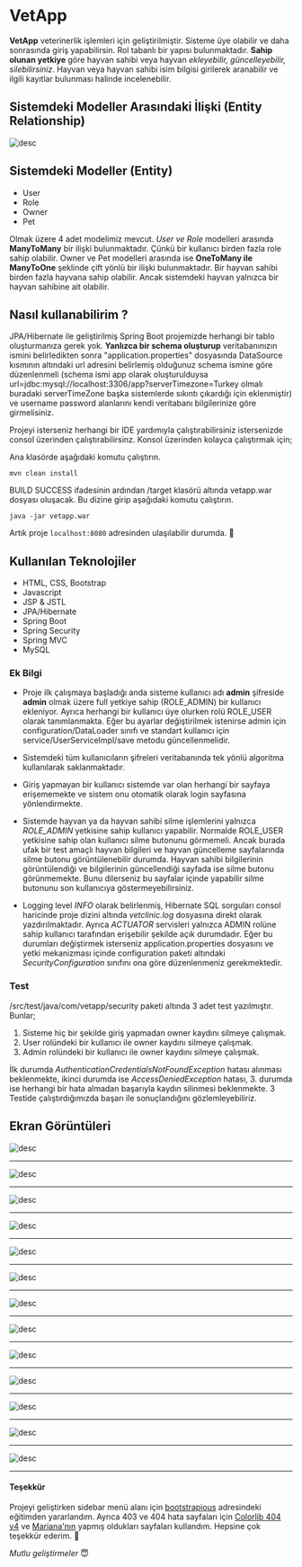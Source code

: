 # VetApp

**VetApp** veterinerlik işlemleri için geliştirilmiştir. Sisteme üye olabilir ve daha sonrasında giriş yapabilirsin. Rol tabanlı bir yapısı bulunmaktadır. **Sahip olunan yetkiye** göre hayvan sahibi veya hayvan *ekleyebilir, güncelleyebilir, silebilirsiniz*. Hayvan veya hayvan sahibi isim bilgisi girilerek aranabilir ve ilgili kayıtlar bulunması halinde incelenebilir.

##  Sistemdeki Modeller Arasındaki İlişki (Entity Relationship)

![desc](https://farukgenc.com/vetapp/diagram.png)

## Sistemdeki Modeller (Entity)

* User
* Role
* Owner
* Pet

Olmak üzere 4 adet modelimiz mevcut. *User ve Role* modelleri arasında **ManyToMany** bir ilişki bulunmaktadır. Çünkü bir kullanıcı birden fazla role sahip olabilir. Owner ve Pet modelleri arasında ise **OneToMany ile ManyToOne** şeklinde çift yönlü bir ilişki bulunmaktadır. Bir hayvan sahibi birden fazla hayvana sahip olabilir. Ancak sistemdeki hayvan yalnızca bir hayvan sahibine ait olabilir.


## Nasıl kullanabilirim ?

JPA/Hibernate ile geliştirilmiş Spring Boot projemizde herhangi bir tablo oluşturmanıza gerek yok. **Yanlızca bir schema oluşturup** veritabanınızın ismini belirledikten sonra "application.properties" dosyasında DataSource kısmının altındaki url adresini belirlemiş olduğunuz schema ismine göre düzenlenmeli (schema ismi app olarak oluşturulduysa  url=jdbc:mysql://localhost:3306/app?serverTimezone=Turkey olmalı buradaki serverTimeZone başka sistemlerde sıkıntı çıkardığı için eklenmiştir) ve username password alanlarını kendi veritabanı bilgilerinize göre girmelisiniz.

Projeyi isterseniz herhangi bir IDE yardımıyla çalıştırabilirsiniz istersenizde consol üzerinden çalıştırabilirsinz. Konsol üzerinden kolayca çalıştırmak için;

Ana klasörde aşağıdaki komutu çalıştırın.
```
mvn clean install
```
BUILD SUCCESS ifadesinin ardından /target klasörü altında vetapp.war dosyası oluşacak. Bu dizine girip aşağıdaki komutu çalıştırın.
```
java -jar vetapp.war
```

Artık proje ```localhost:8080``` adresinden ulaşılabilir durumda. :tada:

## Kullanılan Teknolojiler

 - HTML, CSS, Bootstrap
 - Javascript
 - JSP & JSTL
 - JPA/Hibernate
 - Spring Boot
 - Spring Security
 - Spring MVC
 - MySQL

### Ek Bilgi

* Proje ilk çalışmaya başladığı anda sisteme kullanıcı adı **admin** şifreside **admin** olmak üzere full yetkiye sahip (ROLE_ADMIN) bir kullanıcı ekleniyor. Ayrıca herhangi bir kullanıcı üye olurken rolü ROLE_USER olarak tanımlanmakta. Eğer bu ayarlar değiştirilmek istenirse admin için configuration/DataLoader sınıfı ve standart kullanıcı için service/UserServiceImpl/save metodu güncellenmelidir.

* Sistemdeki tüm kullanıcıların şifreleri veritabanında tek yönlü algoritma kullanılarak saklanmaktadır. 

* Giriş yapmayan bir kullanıcı sistemde var olan herhangi bir sayfaya erişememekte ve sistem onu otomatik olarak login sayfasına yönlendirmekte. 

* Sistemde hayvan ya da hayvan sahibi silme işlemlerini yalnızca *ROLE_ADMIN* yetkisine sahip kullanıcı yapabilir. Normalde ROLE_USER yetkisine sahip olan kullanıcı silme butonunu görmemeli. Ancak burada ufak bir test amaçlı hayvan bilgileri ve hayvan güncelleme sayfalarında silme butonu görüntülenebilir durumda. Hayvan sahibi bilgilerinin görüntülendiği ve bilgilerinin güncellendiği sayfada ise silme butonu görünmemekte. Bunu dilerseniz bu sayfalar içinde yapabilir silme butonunu son kullanıcıya göstermeyebilirsiniz.

* Logging level *INFO* olarak belirlenmiş, Hibernate SQL sorguları consol haricinde proje dizini altında *vetclinic.log* dosyasına direkt olarak yazdırılmaktadır. Ayrıca *ACTUATOR* servisleri yalnızca ADMIN rolüne sahip kullanıcı tarafından erişebilir şekilde açık durumdadır. Eğer bu durumları değiştirmek isterseniz application.properties dosyasını ve yetki mekanizması içinde configuration paketi altındaki *SecurityConfiguration* sınıfını ona göre düzenlenmeniz gerekmektedir. 

### Test
/src/test/java/com/vetapp/security paketi altında 3 adet test yazılmıştır. Bunlar;
1. Sisteme hiç bir şekilde giriş yapmadan owner kaydını silmeye çalışmak.
2. User rolündeki bir kullanıcı ile owner kaydını silmeye çalışmak.
3. Admin rolündeki bir kullanıcı ile owner kaydını silmeye çalışmak.

İlk durumda *AuthenticationCredentialsNotFoundException* hatası alınması beklenmekte, ikinci durumda ise *AccessDeniedException* hatası, 3. durumda ise herhangi bir hata almadan başarıyla kaydın silinmesi beklenmekte. 3 Testide çalıştırdığımızda başarı ile sonuçlandığını gözlemleyebiliriz.

## Ekran Görüntüleri

![desc](https://farukgenc.com/vetapp/1-index.png)

------------


![desc](https://farukgenc.com/vetapp/2-register.png)


------------


![desc](https://farukgenc.com/vetapp/3-login.png)


------------


![desc](https://farukgenc.com/vetapp/4-dashboard.png)


------------


![desc](https://farukgenc.com/vetapp/5-addOwner.png)


------------


![desc](https://farukgenc.com/vetapp/6-addedOwner.png)


------------


![desc](https://farukgenc.com/vetapp/7-searchOwner.png)


------------


![desc](https://farukgenc.com/vetapp/8-addPet.png)


------------


![desc](https://farukgenc.com/vetapp/9-addedPet.png)



------------


![desc](https://farukgenc.com/vetapp/10-searchPet.png)


------------


![desc](https://farukgenc.com/vetapp/11-userDetails.png)


------------


![desc](https://farukgenc.com/vetapp/12-petDetails.png)


------------


![desc](https://farukgenc.com/vetapp/13-petsAll.png)


------------

#### Teşekkür

Projeyi geliştirken sidebar menü alanı için [bootstrapious](https://bootstrapious.com/p/bootstrap-sidebar "Bootstrap Sidebar") adresindeki eğitimden yararlandım. Ayrıca 403 ve 404 hata sayfaları için [Colorlib 404 v4](https://colorlib.com/wp/free-404-error-page-templates/ "404 Not Found Page") ve  [Mariana'nın](https://codepen.io/marianab/pen/EedpEb "403 Access Denied Page") yapmış oldukları sayfaları kullandım. Hepsine çok teşekkür ederim. :pray:

*Mutlu geliştirmeler* :innocent: